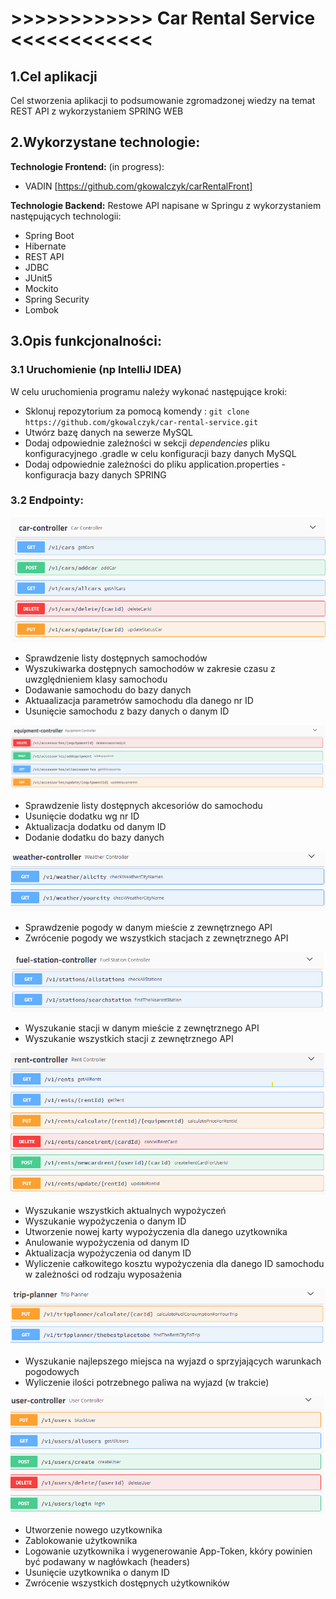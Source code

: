 #                              >>>>>>>>>>>> Car Rental Service <<<<<<<<<<<<


## 1.Cel aplikacji

Cel stworzenia aplikacji to podsumowanie zgromadzonej wiedzy na temat REST API z wykorzystaniem SPRING WEB

## 2.Wykorzystane technologie:

 **Technologie Frontend:** (in progress):
- VADIN
[https://github.com/gkowalczyk/carRentalFront]

**Technologie Backend:**
Restowe API napisane w Springu z wykorzystaniem następujących technologii:
- Spring Boot 
- Hibernate
- REST API
- JDBC
- JUnit5
- Mockito
- Spring Security
- Lombok

## 3.Opis funkcjonalności:

 ### 3.1 Uruchomienie (np IntelliJ IDEA) 

 W celu uruchomienia programu należy wykonać następujące kroki: 

- Sklonuj repozytorium za pomocą komendy : 
`git clone https://github.com/gkowalczyk/car-rental-service.git`
- Utwórz bazę danych na sewerze MySQL
- Dodaj odpowiednie zależności w sekcji *dependencies* pliku konfiguracyjnego .gradle w celu konfiguracji bazy danych MySQL
- Dodaj odpowiednie zależności do pliku application.properties - konfiguracja bazy danych SPRING

### 3.2 Endpointy: 

![alt text for image](https://github.com/gkowalczyk/car-rental-service/blob/main/src/main/resources/car-controller.bmp)
- Sprawdzenie listy dostępnych samochodów 
- Wyszukiwarka dostępnych samochodów w zakresie czasu z uwzględnieniem klasy samochodu
- Dodawanie samochodu do bazy danych
- Aktuaalizacja parametrów samochodu dla danego nr ID
- Usunięcie samochodu z bazy danych o danym ID

![alt text for image](https://github.com/gkowalczyk/car-rental-service/blob/main/src/main/resources/equipment-controller.png)
- Sprawdzenie listy dostępnych akcesoriów do samochodu
- Usunięcie dodatku wg nr ID
- Aktualizacja dodatku od danym ID
- Dodanie dodatku do bazy danych

![alt text for image](https://github.com/gkowalczyk/car-rental-service/blob/main/src/main/resources/weather-controller.png)
- Sprawdzenie pogody w danym mieście z zewnętrznego API 
- Zwrócenie pogody we wszystkich stacjach z zewnętrznego API

![alt text for image](https://github.com/gkowalczyk/car-rental-service/blob/main/src/main/resources/fuel-station-controller.png)
- Wyszukanie stacji w danym mieście z zewnętrznego API
- Wyszukanie wszystkich stacji z  zewnętrznego API

![alt text for image](https://github.com/gkowalczyk/car-rental-service/blob/main/src/main/resources/rent-controller.png)
- Wyszukanie wszystkich aktualnych wypożyczeń
- Wyszukanie wypożyczenia o danym ID
- Utworzenie nowej karty wypożyczenia dla danego uzytkownika
- Anulowanie wypożyczenia od danym ID
- Aktualizacja wypożyczenia od danym ID
- Wyliczenie całkowitego kosztu wypożyczenia dla danego ID samochodu w zależności od rodzaju wyposażenia 

![alt text for image](https://github.com/gkowalczyk/car-rental-service/blob/main/src/main/resources/trip-controller.png)
- Wyszukanie najlepszego miejsca na wyjazd o sprzyjających warunkach pogodowych
- Wyliczenie ilości potrzebnego paliwa na wyjazd (w trakcie)

![alt text for image](https://github.com/gkowalczyk/car-rental-service/blob/main/src/main/resources/user-controller.png)
- Utworzenie nowego uzytkownika
- Zablokowanie użytkownika
- Logowanie uzytkownika i wygenerowanie App-Token, kkóry powinien być podawany  w nagłówkach (headers)
- Usunięcie uzytkownika o danym ID
- Zwrócenie wszystkich dostępnych użytkowników







